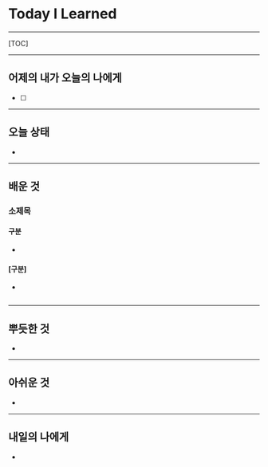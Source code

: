 <h1>Today I Learned</h1>

----------

[TOC]

-------------------------

## 어제의 내가 오늘의 나에게

- [ ] 

---------------------------------

## 오늘 상태

  - 

--------------------------------

## 배운 것

### 소제목 ###

#### 구분

- 

 #### [구분]

  - 
  ``` java
  
  ```
------------------------------------

## 뿌듯한 것 ##

  - 

-------------------------------------

## 아쉬운 것 ##

  - 

-----------------------------------------

## 내일의 나에게 ##

  - 